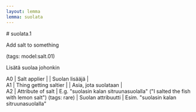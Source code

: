 ```yaml
---
layout: lemma
lemma: suolata
---
```


<div class="sense">
# <span class="sensename">suolata.1</span>

<span class="description">Add salt to something</span>

(tags: model:salt.01)

<span class="description">Lisätä suolaa johonkin</span>

A0 | Salt applier |   | Suolan lisääjä |  
A1 | Thing getting saltier |   | Asia, jota suolataan |  
A2 | Attribute of salt | E.g. "suolasin kalan sitruunasuolalla" ("I salted the fish with lemon salt") (tags: rare) | Suolan attribuutti | Esim. "suolasin kalan sitruunasuolalla"

</div>

